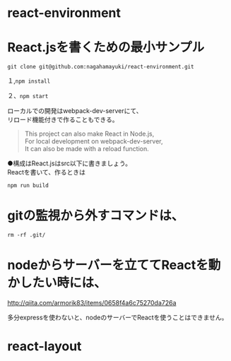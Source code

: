# react-environment

# React.jsを書くための最小サンプル  

`git clone git@github.com:nagahamayuki/react-environment.git`  

１,`npm install`  

２、`npm start`  

ローカルでの開発はwebpack-dev-serverにて、  
リロード機能付きで作ることもできる。  

>This project can also make React in Node.js,  
>For local development on webpack-dev-server,  
>It can also be made with a reload function.  

●構成はReact.jsはsrc以下に書きましょう。  
Reactを書いて、作るときは  

`npm run build`  

# gitの監視から外すコマンドは、  

`rm -rf .git/`  


# nodeからサーバーを立ててReactを動かしたい時には、  
<http://qiita.com/armorik83/items/0658f4a6c75270da726a>  

多分expressを使わないと、nodeのサーバーでReactを使うことはできません。
# react-layout
